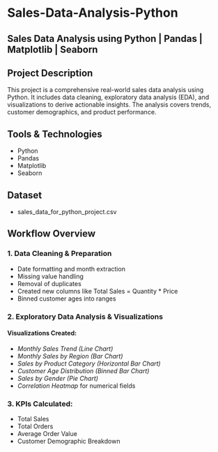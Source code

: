 # Sales-Data-Analysis-Python
## Sales Data Analysis using Python | Pandas | Matplotlib | Seaborn

##  Project Description
This project is a comprehensive real-world sales data analysis using Python. It includes data cleaning, exploratory data analysis (EDA), and visualizations to derive actionable insights. The analysis covers trends, customer demographics, and product performance.

## Tools & Technologies
- Python
- Pandas
- Matplotlib
- Seaborn

## Dataset
- sales_data_for_python_project.csv

##  Workflow Overview

### 1. Data Cleaning & Preparation
- Date formatting and month extraction
- Missing value handling
- Removal of duplicates
- Created new columns like Total Sales = Quantity * Price
- Binned customer ages into ranges

### 2. Exploratory Data Analysis & Visualizations

####  Visualizations Created:
- *Monthly Sales Trend (Line Chart)*
- *Monthly Sales by Region (Bar Chart)*
- *Sales by Product Category (Horizontal Bar Chart)*
- *Customer Age Distribution (Binned Bar Chart)*
- *Sales by Gender (Pie Chart)*
- *Correlation Heatmap* for numerical fields

### 3. KPIs Calculated:
- Total Sales
- Total Orders
- Average Order Value
- Customer Demographic Breakdown

